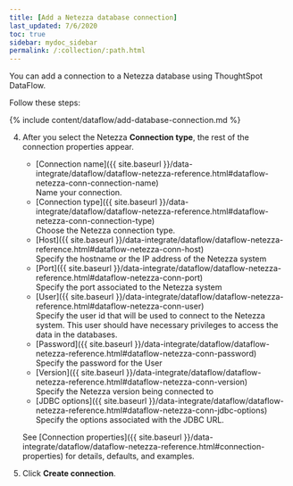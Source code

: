 ```yaml
---
title: [Add a Netezza database connection]
last_updated: 7/6/2020
toc: true
sidebar: mydoc_sidebar
permalink: /:collection/:path.html
---
```

You can add a connection to a Netezza database using ThoughtSpot DataFlow.

Follow these steps:


{% include content/dataflow/add-database-connection.md %}

4. After you select the Netezza **Connection type**, the rest of the connection properties appear.

    * [Connection name]({{ site.baseurl }}/data-integrate/dataflow/dataflow-netezza-reference.html#dataflow-netezza-conn-connection-name)<br/>Name your connection.
    * [Connection type]({{ site.baseurl }}/data-integrate/dataflow/dataflow-netezza-reference.html#dataflow-netezza-conn-connection-type)<br/>Choose the Netezza connection type.
    * [Host]({{ site.baseurl }}/data-integrate/dataflow/dataflow-netezza-reference.html#dataflow-netezza-conn-host)<br/>Specify the hostname or the IP address of the Netezza system
    * [Port]({{ site.baseurl }}/data-integrate/dataflow/dataflow-netezza-reference.html#dataflow-netezza-conn-port)<br/>Specify the port associated to the Netezza system
    * [User]({{ site.baseurl }}/data-integrate/dataflow/dataflow-netezza-reference.html#dataflow-netezza-conn-user)<br/>Specify the user id that will be used to connect to the Netezza system. This user should have necessary privileges to access the data in the databases.
    * [Password]({{ site.baseurl }}/data-integrate/dataflow/dataflow-netezza-reference.html#dataflow-netezza-conn-password)<br/>Specify the password for the User
    * [Version]({{ site.baseurl }}/data-integrate/dataflow/dataflow-netezza-reference.html#dataflow-netezza-conn-version)<br/>Specify the Netezza version being connected to
    * [JDBC options]({{ site.baseurl }}/data-integrate/dataflow/dataflow-netezza-reference.html#dataflow-netezza-conn-jdbc-options)<br/>Specify the options associated with the JDBC URL.

   See [Connection properties]({{ site.baseurl }}/data-integrate/dataflow/dataflow-netezza-reference.html#connection-properties) for details, defaults, and examples.

5. Click **Create connection**.   
